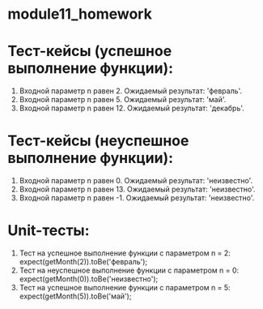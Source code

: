 # module11_homework
# Тест-кейсы (успешное выполнение функции):
1. Входной параметр n равен 2. Ожидаемый результат: 'февраль'.
2. Входной параметр n равен 5. Ожидаемый результат: 'май'.
3. Входной параметр n равен 12. Ожидаемый результат: 'декабрь'.

# Тест-кейсы (неуспешное выполнение функции):
1. Входной параметр n равен 0. Ожидаемый результат: 'неизвестно'.
2. Входной параметр n равен 13. Ожидаемый результат: 'неизвестно'.
3. Входной параметр n равен -1. Ожидаемый результат: 'неизвестно'.

# Unit-тесты:
1. Тест на успешное выполнение функции с параметром n = 2:
   expect(getMonth(2)).toBe('февраль');
2. Тест на неуспешное выполнение функции с параметром n = 0:
   expect(getMonth(0)).toBe('неизвестно');
3. Тест на успешное выполнение функции с параметром n = 5:
   expect(getMonth(5)).toBe('май');
